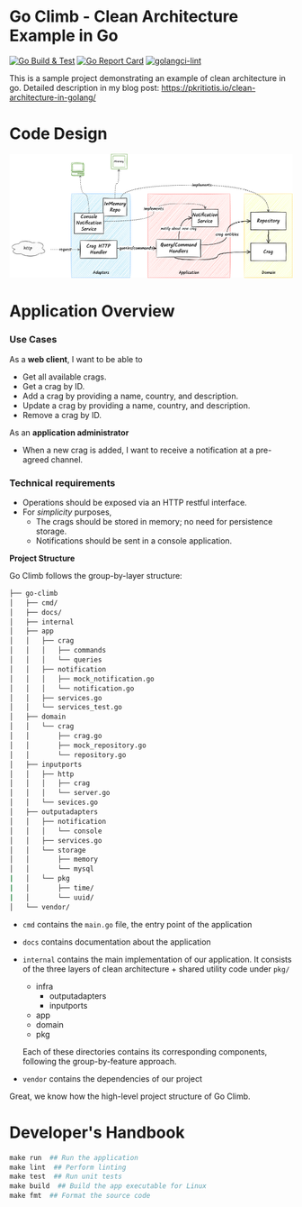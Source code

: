 # Go Climb - Clean Architecture Example in Go
[![Go Build & Test](https://github.com/pkritiotis/go-climb/actions/workflows/build-test.yml/badge.svg)](https://github.com/pkritiotis/go-climb/actions/workflows/build-test.yml)
[![Go Report Card](https://goreportcard.com/badge/github.com/pkritiotis/go-climb)](https://goreportcard.com/report/github.com/pkritiotis/go-climb)
[![golangci-lint](https://github.com/pkritiotis/go-climb/actions/workflows/lint.yml/badge.svg)](https://github.com/pkritiotis/go-climb/actions/workflows/lint.yml)

This is a sample project demonstrating an example of clean architecture in go. Detailed description in my blog post: https://pkritiotis.io/clean-architecture-in-golang/


# Code Design
![Code Design](./docs/graphics/clean-architecture-go-climb.png)

# Application Overview

### Use Cases
As a **web client**, I want to be able to
* Get all available crags.
* Get a crag by ID.
* Add a crag by providing a name, country, and description.
* Update a crag by providing a name, country, and description.
* Remove a crag by ID.

As an **application administrator**
* When a new crag is added, I want to receive a notification at a pre-agreed channel.

### Technical requirements
* Operations should be exposed via an HTTP restful interface.
* For *simplicity* purposes,
    * The crags should be stored in memory; no need for persistence storage.
    * Notifications should be sent in a console application.

**Project Structure**

Go Climb follows the group-by-layer structure:

```bash
├── go-climb
│   ├── cmd/
│   ├── docs/
│   ├── internal
│   ├── app
│   │   ├── crag
│   │   │   ├── commands
│   │   │   └── queries
│   │   ├── notification
│   │   │   ├── mock_notification.go
│   │   │   └── notification.go
│   │   ├── services.go
│   │   └── services_test.go
│   ├── domain
│   │   └── crag
│   │       ├── crag.go
│   │       ├── mock_repository.go
│   │       └── repository.go
│   ├── inputports
│   │   ├── http
│   │   │   ├── crag
│   │   │   └── server.go
│   │   └── sevices.go
│   ├── outputadapters
│   │   ├── notification
│   │   │   └── console
│   │   ├── services.go
│   │   └── storage
│   │       ├── memory
│   │       └── mysql
|   │   └── pkg
|   │       ├── time/
|   │       └── uuid/
│   └── vendor/
```
- `cmd` contains the `main.go` file, the entry point of the application
- `docs` contains documentation about the application
- `internal` contains the main implementation of our application. It consists of the three layers of clean architecture + shared utility code under `pkg/`
    - infra
        - outputadapters
        - inputports
    - app
    - domain
    - pkg

  Each of these directories contains its corresponding components, following the group-by-feature approach.
- `vendor` contains the dependencies of our project

Great, we know how the high-level project structure of Go Climb.


# Developer's Handbook
```makefile
make run  ## Run the application
make lint  ## Perform linting
make test  ## Run unit tests
make build  ## Build the app executable for Linux
make fmt  ## Format the source code
```
